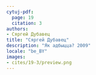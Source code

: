 ```yaml
---
cytuj-pdf:
  page: 19
  citation: 3
authors:
- Сяргей Дубавец
title: "Сяргей Дубавец"
description: "Як адбыцца? 2009"
locale: "be_BY"
images:
- cites/19-3/preview.png
---
```

